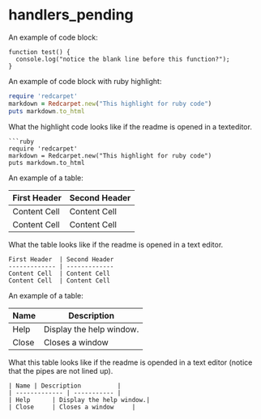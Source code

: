 # handlers_pending

An example of code block:

```
function test() {
  console.log("notice the blank line before this function?");
}
```

An example of code block with ruby highlight:

```ruby
require 'redcarpet'
markdown = Redcarpet.new("This highlight for ruby code")
puts markdown.to_html
```
What the highlight code looks like if the readme is opened in a texteditor.
```
```ruby
require 'redcarpet'
markdown = Redcarpet.new("This highlight for ruby code")
puts markdown.to_html
```

An example of a table:

First Header  | Second Header
------------- | -------------
Content Cell  | Content Cell
Content Cell  | Content Cell
What the table looks like if the readme is opened in a text editor. 

```
First Header  | Second Header
------------- | -------------
Content Cell  | Content Cell
Content Cell  | Content Cell
```

An example of a table:

| Name | Description          |
| ------------- | ----------- |
| Help      | Display the help window.|
| Close     | Closes a window     |
What this table looks like if the readme is opended in a text editor (notice that the pipes are not lined up).

```
| Name | Description          |
| ------------- | ----------- |
| Help      | Display the help window.|
| Close     | Closes a window     |
```
